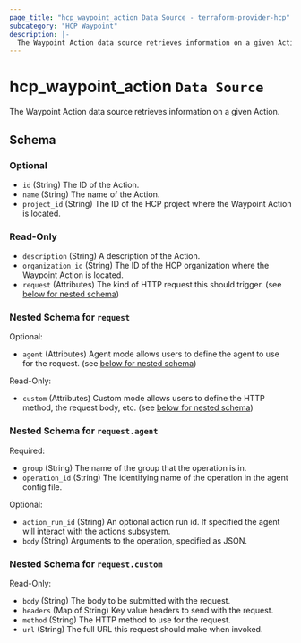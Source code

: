 ```yaml
---
page_title: "hcp_waypoint_action Data Source - terraform-provider-hcp"
subcategory: "HCP Waypoint"
description: |-
  The Waypoint Action data source retrieves information on a given Action.
---
```


# hcp_waypoint_action `Data Source`

The Waypoint Action data source retrieves information on a given Action.

<!-- schema generated by tfplugindocs -->
## Schema

### Optional

- `id` (String) The ID of the Action.
- `name` (String) The name of the Action.
- `project_id` (String) The ID of the HCP project where the Waypoint Action is located.

### Read-Only

- `description` (String) A description of the Action.
- `organization_id` (String) The ID of the HCP organization where the Waypoint Action is located.
- `request` (Attributes) The kind of HTTP request this should trigger. (see [below for nested schema](#nestedatt--request))

<a id="nestedatt--request"></a>
### Nested Schema for `request`

Optional:

- `agent` (Attributes) Agent mode allows users to define the agent to use for the request. (see [below for nested schema](#nestedatt--request--agent))

Read-Only:

- `custom` (Attributes) Custom mode allows users to define the HTTP method, the request body, etc. (see [below for nested schema](#nestedatt--request--custom))

<a id="nestedatt--request--agent"></a>
### Nested Schema for `request.agent`

Required:

- `group` (String) The name of the group that the operation is in.
- `operation_id` (String) The identifying name of the operation in the agent config file.

Optional:

- `action_run_id` (String) An optional action run id. If specified the agent will interact with the actions subsystem.
- `body` (String) Arguments to the operation, specified as JSON.


<a id="nestedatt--request--custom"></a>
### Nested Schema for `request.custom`

Read-Only:

- `body` (String) The body to be submitted with the request.
- `headers` (Map of String) Key value headers to send with the request.
- `method` (String) The HTTP method to use for the request.
- `url` (String) The full URL this request should make when invoked.